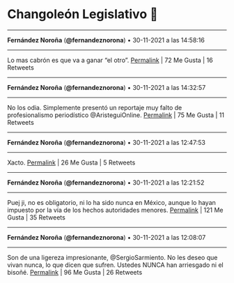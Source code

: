 # Changoleón Legislativo 🙈
*****
**Fernández Noroña** (**@fernandeznorona**) • 30-11-2021 a las 14:58:16
*****
Lo mas cabrón es que va a ganar “el otro”.
[Permalink](https://twitter.com/fernandeznorona/status/1465817485949734913) | 72 Me Gusta | 16 Retweets
*****
**Fernández Noroña** (**@fernandeznorona**) • 30-11-2021 a las 14:32:57
*****
No los odia. Simplemente presentó un reportaje muy falto de profesionalismo periodístico @AristeguiOnline.
[Permalink](https://twitter.com/fernandeznorona/status/1465811114369892359) | 75 Me Gusta | 11 Retweets
*****
**Fernández Noroña** (**@fernandeznorona**) • 30-11-2021 a las 12:47:53
*****
Xacto.
[Permalink](https://twitter.com/fernandeznorona/status/1465784671711621124) | 26 Me Gusta | 5 Retweets
*****
**Fernández Noroña** (**@fernandeznorona**) • 30-11-2021 a las 12:21:52
*****
Puej ji, no es obligatorio, ni lo ha sido nunca en México, aunque lo hayan impuesto por la vía de los hechos autoridades menores.
[Permalink](https://twitter.com/fernandeznorona/status/1465778123052441600) | 121 Me Gusta | 35 Retweets
*****
**Fernández Noroña** (**@fernandeznorona**) • 30-11-2021 a las 12:08:07
*****
Son de una ligereza impresionante, @SergioSarmiento. No les deseo que vivan nunca, lo que dicen que sufren. Ustedes NUNCA han arriesgado ni el bisoñé.
[Permalink](https://twitter.com/fernandeznorona/status/1465774666614652931) | 96 Me Gusta | 26 Retweets